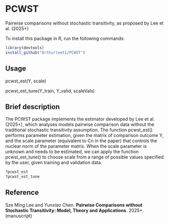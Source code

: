 # PCWST
Pairwise comparisons without stochastic transitivity, as proposed by Lee et al. (2025+)

To install this package in R, run the following commands:  

```R
library(devtools) 
install_github("Arthurlee51/PCWST")
```

## Usage 

pcwst_est(Y, scale)

pcwst_est_tune(Y_train, Y_valid, scaleVals)


## Brief description
The PCWST package implements the estimator developed by Lee et al. (2025+), which analyses models pairwise comparison data without the traditional stochastic transitivity assumption. The function pcwst_est() performs parameter estimation, given the matrix of comparison outcome Y, and the scale parameter (equivalent to Cn in the paper) that controls the nuclear norm of the parameter matrix. When the scale parameter is unknown and needs to be estimated, we can apply the function pcwst_est_tune() to choose scale from a range of possible values specified by the user, given training and validation data.

```R
?pcwst_est
?pcwst_est_tune
```

## Reference 
Sze Ming Lee and Yunxiao Chen. **Pairwise Comparisons without Stochastic Transitivity: Model, Theory and Applications**. 2025+. (manuscript)


